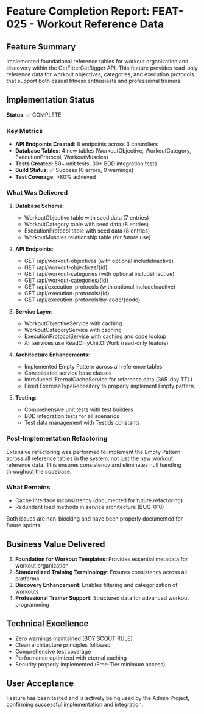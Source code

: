 # Feature Completion Report: FEAT-025 - Workout Reference Data

## Feature Summary
Implemented foundational reference tables for workout organization and discovery within the GetFitterGetBigger API. This feature provides read-only reference data for workout objectives, categories, and execution protocols that support both casual fitness enthusiasts and professional trainers.

## Implementation Status
**Status**: ✅ COMPLETE

### Key Metrics
- **API Endpoints Created**: 8 endpoints across 3 controllers
- **Database Tables**: 4 new tables (WorkoutObjective, WorkoutCategory, ExecutionProtocol, WorkoutMuscles)
- **Tests Created**: 50+ unit tests, 30+ BDD integration tests
- **Build Status**: ✅ Success (0 errors, 0 warnings)
- **Test Coverage**: >80% achieved

### What Was Delivered

1. **Database Schema**:
   - WorkoutObjective table with seed data (7 entries)
   - WorkoutCategory table with seed data (8 entries) 
   - ExecutionProtocol table with seed data (8 entries)
   - WorkoutMuscles relationship table (for future use)

2. **API Endpoints**:
   - GET /api/workout-objectives (with optional includeInactive)
   - GET /api/workout-objectives/{id}
   - GET /api/workout-categories (with optional includeInactive)
   - GET /api/workout-categories/{id}
   - GET /api/execution-protocols (with optional includeInactive)
   - GET /api/execution-protocols/{id}
   - GET /api/execution-protocols/by-code/{code}

3. **Service Layer**:
   - WorkoutObjectiveService with caching
   - WorkoutCategoryService with caching
   - ExecutionProtocolService with caching and code lookup
   - All services use ReadOnlyUnitOfWork (read-only feature)

4. **Architecture Enhancements**:
   - Implemented Empty Pattern across all reference tables
   - Consolidated service base classes
   - Introduced IEternalCacheService for reference data (365-day TTL)
   - Fixed ExerciseTypeRepository to properly implement Empty pattern

5. **Testing**:
   - Comprehensive unit tests with test builders
   - BDD integration tests for all scenarios
   - Test data management with TestIds constants

### Post-Implementation Refactoring
Extensive refactoring was performed to implement the Empty Pattern across all reference tables in the system, not just the new workout reference data. This ensures consistency and eliminates null handling throughout the codebase.

### What Remains
- Cache interface inconsistency (documented for future refactoring)
- Redundant load methods in service architecture (BUG-010)

Both issues are non-blocking and have been properly documented for future sprints.

## Business Value Delivered
1. **Foundation for Workout Templates**: Provides essential metadata for workout organization
2. **Standardized Training Terminology**: Ensures consistency across all platforms
3. **Discovery Enhancement**: Enables filtering and categorization of workouts
4. **Professional Trainer Support**: Structured data for advanced workout programming

## Technical Excellence
- Zero warnings maintained (BOY SCOUT RULE)
- Clean architecture principles followed
- Comprehensive test coverage
- Performance optimized with eternal caching
- Security properly implemented (Free-Tier minimum access)

## User Acceptance
Feature has been tested and is actively being used by the Admin Project, confirming successful implementation and integration.